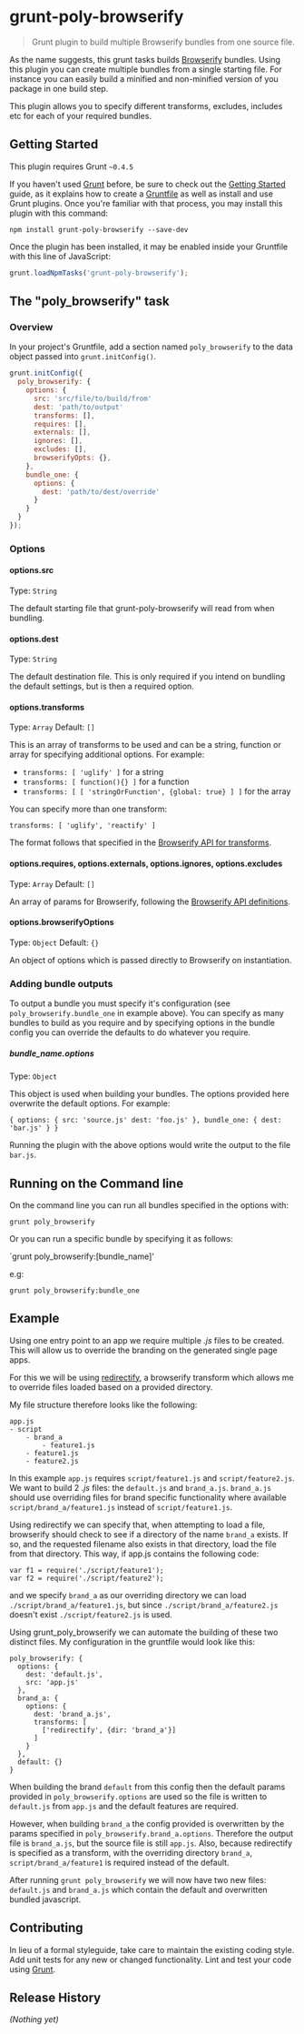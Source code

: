 # grunt-poly-browserify

> Grunt plugin to build multiple Browserify bundles from one source file.

As the name suggests, this grunt tasks builds [Browserify](http://browserify.org/) bundles. Using this plugin you can create multiple bundles
from a single starting file. For instance you can easily build a minified and non-minified version of you package in
one build step.

This plugin allows you to specify different transforms, excludes, includes etc for each of your required bundles.


## Getting Started
This plugin requires Grunt `~0.4.5`

If you haven't used [Grunt](http://gruntjs.com/) before, be sure to check out the [Getting Started](http://gruntjs.com/getting-started) guide, as it explains how to create a [Gruntfile](http://gruntjs.com/sample-gruntfile) as well as install and use Grunt plugins. Once you're familiar with that process, you may install this plugin with this command:

```shell
npm install grunt-poly-browserify --save-dev
```

Once the plugin has been installed, it may be enabled inside your Gruntfile with this line of JavaScript:

```js
grunt.loadNpmTasks('grunt-poly-browserify');
```

## The "poly_browserify" task

### Overview
In your project's Gruntfile, add a section named `poly_browserify` to the data object passed into `grunt.initConfig()`.

```js
grunt.initConfig({
  poly_browserify: {
    options: {
      src: 'src/file/to/build/from'
      dest: 'path/to/output'
      transforms: [],
      requires: [],
      externals: [],
      ignores: [],
      excludes: [],
      browserifyOpts: {},
    },
    bundle_one: {
      options: {
        dest: 'path/to/dest/override'
      }
    }
  }
});
```

### Options

#### options.src
Type: `String`

The default starting file that grunt-poly-browserify will read from when bundling.

#### options.dest
Type: `String`

The default destination file. This is only required if you intend on bundling the default settings, but is then a
required option.

#### options.transforms
Type: `Array`
Default: `[]`

This is an array of transforms to be used and can be a string, function or array for specifying additional options.
For example:

- `transforms: [ 'uglify' ]` for a string
- `transforms: [ function(){} ]` for a function
- `transforms: [ [ 'stringOrFunction', {global: true} ] ]` for the array

You can specify more than one transform:

`transforms: [ 'uglify', 'reactify' ]`

The format follows that specified in the [Browserify API for transforms](https://github.com/substack/node-browserify#btransformtr-opts).

#### options.requires, options.externals, options.ignores, options.excludes
Type: `Array`
Default: `[]`

An array of params for Browserify, following the [Browserify API definitions](https://github.com/substack/node-browserify#methods).

#### options.browserifyOptions
Type: `Object`
Default: `{}`

An object of options which is passed directly to Browserify on instantiation.

### Adding bundle outputs

To output a bundle you must specify it's configuration (see `poly_browserify.bundle_one` in example above).
You can specify as many bundles to build as you require and by specifying options in the bundle config you can override
the defaults to do whatever you require.

##### *bundle_name*.options
Type: `Object`

This object is used when building your bundles. The options provided here overwrite the default options. For example:

`
{
  options: {
    src: 'source.js'
    dest: 'foo.js'
  },
  bundle_one: {
    dest: 'bar.js'
  }
}
`

Running the plugin with the above options would write the output to the file `bar.js`.

## Running on the Command line
On the command line you can run all bundles specified in the options with:

`grunt poly_browserify`

Or you can run a specific bundle by specifying it as follows:

`grunt poly_browserify:[bundle_name]'

e.g:

`grunt poly_browserify:bundle_one`

## Example

Using one entry point to an app we require multiple *.js* files to be created. This will allow us to override the branding on
the generated single page apps.

For this we will be using [redirectify](https://www.npmjs.com/package/redirectify), a browserify transform which allows me
to override files loaded based on a provided directory.

My file structure therefore looks like the following:

```
app.js
- script
    - brand_a
        - feature1.js
    - feature1.js
    - feature2.js
```

In this example `app.js` requires `script/feature1.js` and `script/feature2.js`. 
We want to build 2 *.js* files: the `default.js` and `brand_a.js`. `brand_a.js` should use overriding files for brand
specific functionality where available `script/brand_a/feature1.js` instead of `script/feature1.js`.

Using redirectify we can specify that, when attempting to load a file, browserify should check to see if a directory of
the name `brand_a` exists. If so, and the requested filename also exists in that directory, load the file from that directory.
This way, if app.js contains the following code:

```
var f1 = require('./script/feature1');
var f2 = require('./script/feature2');
```
and we specify `brand_a` as our overriding directory we can load `./script/brand_a/feature1.js`, but since 
`./script/brand_a/feature2.js` doesn't exist `./script/feature2.js` is used.

Using grunt_poly_browserify we can automate the building of these two distinct files. My configuration in the gruntfile
would look like this:

```
poly_browserify: {
  options: {
    dest: 'default.js',
    src: 'app.js'
  },
  brand_a: {
    options: {
      dest: 'brand_a.js',
      transforms: [
        ['redirectify', {dir: 'brand_a'}]
      ]
    }
  },
  default: {}
}
```

When building the brand `default` from this config then the default params provided in `poly_browserify.options` are used
so the file is written to `default.js` from `app.js` and the default features are required.

However, when building `brand_a` the config provided is overwritten by the params specified in `poly_browserify.brand_a.options`.
Therefore the output file is `brand_a.js`, but the source file is still `app.js`. Also, because redirectify is specified as
a transform, with the overriding directory `brand_a`, `script/brand_a/feature1` is required instead of the default.

After running `grunt poly_browserify` we will now have two new files: `default.js` and `brand_a.js` which contain
the default and overwritten bundled javascript.

## Contributing
In lieu of a formal styleguide, take care to maintain the existing coding style. Add unit tests for any new or changed functionality. Lint and test your code using [Grunt](http://gruntjs.com/).

## Release History
_(Nothing yet)_
